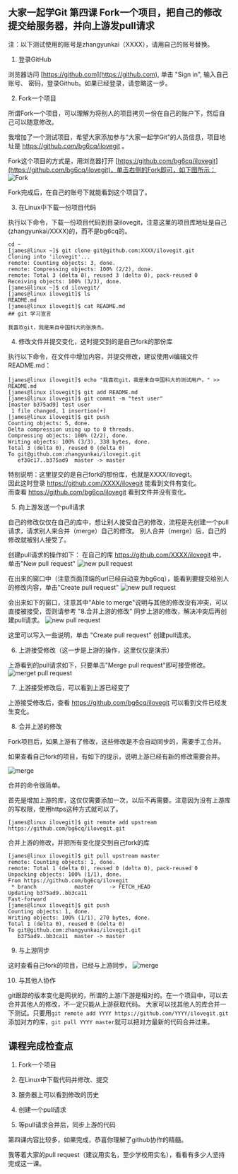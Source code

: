 ## 大家一起学Git 第四课 Fork一个项目，把自己的修改提交给服务器，并向上游发pull请求

注：以下测试使用的账号是zhangyunkai（XXXX），请用自己的账号替换。

1. 登录GitHub

浏览器访问 [https://github.com](https://github.com), 单击 "Sign in", 输入自己账号、
密码，登录Github。如果已经登录，请忽略这一步。

2. Fork一个项目

所谓Fork一个项目，可以理解为将别人的项目拷贝一份在自己的账户下，然后自己可以随意修改。

我增加了一个测试项目，希望大家添加参与“大家一起学Git”的人员信息，项目地址是 https://github.com/bg6cq/ilovegit 。

Fork这个项目的方式是，用浏览器打开 [https://github.com/bg6cq/ilovegit](https://github.com/bg6cq/ilovegit)，单击右侧的Fork即可，如下图所示：
![Fork](1.png)

Fork完成后，在自己的账号下就能看到这个项目了。

3. 在Linux中下载一份项目代码

执行以下命令，下载一份项目代码到目录ilovegit，注意这里的项目库地址是自己(zhangyunkai/XXXX)的，而不是bg6cq的。
````
cd ~
[james@linux ~]$ git clone git@github.com:XXXX/ilovegit.git
Cloning into 'ilovegit'...
remote: Counting objects: 3, done.
remote: Compressing objects: 100% (2/2), done.
remote: Total 3 (delta 0), reused 3 (delta 0), pack-reused 0
Receiving objects: 100% (3/3), done.
[james@linux ~]$ cd ilovegit/
[james@linux ilovegit]$ ls
README.md
[james@linux ilovegit]$ cat README.md
## git 学习宣言

我喜欢git，我是来自中国科大的张焕杰。
````

4. 修改文件并提交变化，这时提交到的是自己fork的那份库

执行以下命令，在文件中增加内容，并提交修改，建议使用vi编辑文件README.md：
````
[james@linux ilovegit]$ echo "我喜欢git，我是来自中国科大的测试用户。" >> README.md
[james@linux ilovegit]$ git add README.md
[james@linux ilovegit]$ git commit -m "test user"
[master b375ad9] test user
 1 file changed, 1 insertion(+)
[james@linux ilovegit]$ git push
Counting objects: 5, done.
Delta compression using up to 8 threads.
Compressing objects: 100% (2/2), done.
Writing objects: 100% (3/3), 338 bytes, done.
Total 3 (delta 0), reused 0 (delta 0)
To git@github.com:zhangyunkai/ilovegit.git
   ef30c17..b375ad9  master -> master
````
特别说明：这里提交的是自己fork的那份库，也就是XXXX/ilovegit。  
因此这时登录 https://github.com/XXXX/ilovegit 能看到文件有变化。  
而查看 https://github.com/bg6cq/ilovegit 看到文件并没有变化。

5. 向上游发送一个pull请求

自己的修改仅仅在自己的库中，想让别人接受自己的修改，流程是先创建一个pull请求，请求别人来合并（merge）自己的修改。
别人合并（merge）后，自己的修改就被别人接受了。

创建pull请求的操作如下：
在自己的库 https://github.com/XXXX/ilovegit 中，单击"New pull request"
![new pull request](p1.png)

在出来的窗口中（注意页面顶端的url已经自动变为bg6cq），能看到要提交给别人的修改内容，单击"Create pull request"
![new pull request](p2.png)

会出来如下的窗口，注意其中"Able to merge"说明与其他的修改没有冲突，可以直接被接受，否则请参考 "8.合并上游的修改" 同步上游的修改，解决冲突后再创建pull请求。
![new pull request](p3.png)

这里可以写入一些说明，单击 "Create pull request" 创建pull请求。

6. 上游接受修改（这一步是上游的操作，这里仅仅是演示）

上游看到的pull请求如下，只要单击"Merge pull request"即可接受修改。
![merget pull request](p4.png)

7. 上游接受修改后，可以看到上游已经变了

上游接受修改后，查看 https://github.com/bg6cq/ilovegit 可以看到文件已经发生变化。

8. 合并上游的修改

Fork项目后，如果上游有了修改，这些修改是不会自动同步的，需要手工合并。

如果查看自己fork的项目，有如下的提示，说明上游已经有新的修改需要合并。

![merge](m1.png)

合并的命令很简单。

首先是增加上游的库，这仅仅需要添加一次，以后不再需要。注意因为没有上游库的写权限，使用https这种方式就可以了。
````
[james@linux ilovegit]$ git remote add upstream https://github.com/bg6cq/ilovegit.git
````
合并上游的修改，并把所有变化提交到自己fork的库
````
[james@linux ilovegit]$ git pull upstream master
remote: Counting objects: 1, done.
remote: Total 1 (delta 0), reused 0 (delta 0), pack-reused 0
Unpacking objects: 100% (1/1), done.
From https://github.com/bg6cq/ilovegit
 * branch            master     -> FETCH_HEAD
Updating b375ad9..bb3ca11
Fast-forward
[james@linux ilovegit]$ git push
Counting objects: 1, done.
Writing objects: 100% (1/1), 270 bytes, done.
Total 1 (delta 0), reused 0 (delta 0)
To git@github.com:zhangyunkai/ilovegit.git
   b375ad9..bb3ca11  master -> master
````

9. 与上游同步

这时查看自己fork的项目，已经与上游同步。
![merge](m2.png)

10. 与其他人协作

git跟踪的版本变化是网状的，所谓的上游/下游是相对的。在一个项目中，可以去合并其他人的修改，不一定只能从上游获取代码。
大家可以找其他人的库合并一下测试。只要用`git remote add YYYY https://github.com/YYYY/ilovegit.git`添加对方的库，`git pull YYYY master`就可以把对方最新的代码合并过来。 

## 课程完成检查点

1. Fork一个项目

2. 在Linux中下载代码并修改、提交

3. 服务器上可以看到修改的历史

4. 创建一个pull请求

5. 等pull请求合并后，同步上游的代码

第四课内容比较多，如果完成，恭喜你理解了github协作的精髓。

我等着大家的pull request（建议用实名，至少学校用实名），看看有多少人坚持完成这一课。



